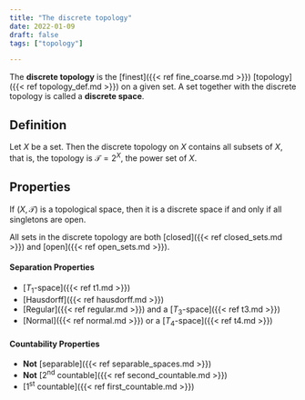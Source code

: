 ```yaml
---
title: "The discrete topology"
date: 2022-01-09
draft: false
tags: ["topology"]

---
```


The **discrete topology** is the [finest]({{< ref fine_coarse.md >}}) [topology]({{< ref topology_def.md >}}) on a given set. A set together with the discrete topology is called a **discrete space**.

## Definition
Let $X$ be a set. Then the discrete topology on $X$ contains all subsets of $X$, that is, the topology is $\mathcal{T} = 2^X$, the power set of $X$. 

## Properties
If $(X, \mathcal{T})$ is a topological space, then it is a discrete space if and only if all singletons are open. 

All sets in the discrete topology are both [closed]({{< ref closed_sets.md >}}) and [open]({{< ref open_sets.md >}}).

#### Separation Properties
- [$T_1$-space]({{< ref t1.md >}}) 
- [Hausdorff]({{< ref hausdorff.md >}})
- [Regular]({{< ref regular.md >}}) and a [$T_3$-space]({{< ref t3.md >}}) 
- [Normal]({{< ref normal.md >}}) or a [$T_4$-space]({{< ref t4.md >}}) 

#### Countability Properties
- **Not** [separable]({{< ref separable_spaces.md >}})
- **Not** [2<sup>nd</sup> countable]({{< ref second_countable.md >}})
- [1<sup>st</sup> countable]({{< ref first_countable.md >}})

